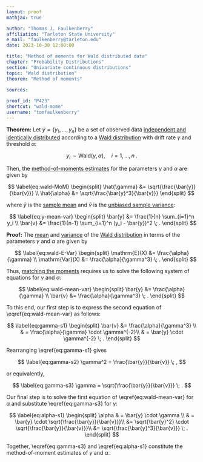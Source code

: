 ```yaml
---
layout: proof
mathjax: true

author: "Thomas J. Faulkenberry"
affiliation: "Tarleton State University"
e_mail: "faulkenberry@tarleton.edu"
date: 2023-10-30 12:00:00

title: "Method of moments for Wald distributed data"
chapter: "Probability Distributions"
section: "Univariate continuous distributions"
topic: "Wald distribution"
theorem: "Method of moments"

sources:
  
proof_id: "P423"
shortcut: "wald-mome"
username: "tomfaulkenberry"
---
```

  
  

**Theorem:** Let $y = \left\lbrace y_1, \ldots, y_n \right\rbrace$ be a set of observed data [independent and identically distributed](/D/iid) according to a [Wald distribution](/D/wald) with drift rate $\gamma$ and threshold $\alpha$:

$$ \label{eq:wald}
y_i \sim \mathrm{Wald}(\gamma,\alpha), \quad i = 1, \ldots, n \; .
$$

Then, the [method-of-moments estimates](/D/mome) for the parameters $\gamma$ and $\alpha$ are given by

$$ \label{eq:wald-MoM}
\begin{split}
\hat{\gamma} &= \sqrt{\frac{\bar{y}}{\bar{v}}} \\
\hat{\alpha} &= \sqrt{\frac{\bar{y}^3}{\bar{v}}}
\end{split}
$$

where $\bar{y}$ is the [sample mean](/D/mean-samp) and $\bar{v}$ is the [unbiased sample variance](/D/var-samp):

$$ \label{eq:y-mean-var}
\begin{split}
\bar{y} &= \frac{1}{n} \sum_{i=1}^n y_i \\
\bar{v} &= \frac{1}{n-1} \sum_{i=1}^n (y_i - \bar{y})^2 \; .
\end{split}
$$


**Proof:** The [mean](/P/wald-mean) and [variance](/P/wald-var) of the [Wald distribution](/D/wald) in terms of the parameters $\gamma$ and $\alpha$ are given by

$$ \label{eq:wald-E-Var}
\begin{split}
\mathrm{E}(X) &= \frac{\alpha}{\gamma} \\
\mathrm{Var}(X) &= \frac{\alpha}{\gamma^3} \; .
\end{split}
$$

Thus, [matching the moments](/D/mome) requires us to solve the following system of equations for $\gamma$ and $\alpha$:

$$ \label{eq:wald-mean-var}
\begin{split}
\bar{y} &= \frac{\alpha}{\gamma} \\
\bar{v} &= \frac{\alpha}{\gamma^3} \; .
\end{split}
$$

To this end, our first step is to express the second equation of \eqref{eq:wald-mean-var} as follows:

$$ \label{eq:gamma-s1}
\begin{split}
\bar{v} &= \frac{\alpha}{\gamma^3} \\
& = \frac{\alpha}{\gamma} \cdot \gamma^{-2}\\
& = \bar{y} \cdot \gamma^{-2} \; .
\end{split}
$$

Rearranging \eqref{eq:gamma-s1} gives

$$ \label{eq:gamma-s2}
\gamma^2 = \frac{\bar{y}}{\bar{v}} \; ,
$$

or equivalently,

$$ \label{eq:gamma-s3}
\gamma = \sqrt{\frac{\bar{y}}{\bar{v}}} \; .
$$

Our final step is to solve the first equation of \eqref{eq:wald-mean-var} for $\alpha$ and substitute \eqref{eq:gamma-s3} for $\gamma$:

$$ \label{eq:alpha-s1}
\begin{split}
\alpha & = \bar{y} \cdot \gamma \\
& = \bar{y} \cdot \sqrt{\frac{\bar{y}}{\bar{v}}}\\
&= \sqrt{\bar{y}^2} \cdot \sqrt{\frac{\bar{y}}{\bar{v}}}\\
&= \sqrt{\frac{\bar{y}^3}{\bar{v}}} \; .
\end{split}
$$

Together, \eqref{eq:gamma-s3} and \eqref{eq:alpha-s1} constitute the method-of-moment estimates of $\gamma$ and $\alpha$.

